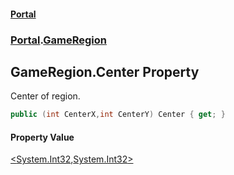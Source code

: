 #### [Portal](index.md 'index')
### [Portal](Portal.md 'Portal').[GameRegion](GameRegion.md 'Portal.GameRegion')

## GameRegion.Center Property

Center of region.

```csharp
public (int CenterX,int CenterY) Center { get; }
```

#### Property Value
[&lt;](https://docs.microsoft.com/en-us/dotnet/api/System.ValueTuple 'System.ValueTuple')[System.Int32](https://docs.microsoft.com/en-us/dotnet/api/System.Int32 'System.Int32')[,](https://docs.microsoft.com/en-us/dotnet/api/System.ValueTuple 'System.ValueTuple')[System.Int32](https://docs.microsoft.com/en-us/dotnet/api/System.Int32 'System.Int32')[&gt;](https://docs.microsoft.com/en-us/dotnet/api/System.ValueTuple 'System.ValueTuple')